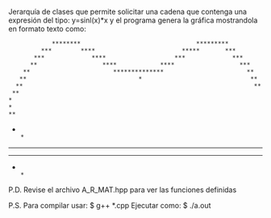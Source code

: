 Jerarquía de clases que permite solicitar una cadena que contenga una expresión del tipo:
   y=sinl(x)*x
y el programa genera la gráfica mostrandola en formato texto como:


                                                                                
                                                                                
                                                                                
                                                                                
                ********                                *********               
             ***        ****                        *****       ***             
           ***             ****                   ***             ***           
          **                  ****            ****                  ***         
        **                       **************                       **        
       **                               *                              **       
      **                                                                **      
     **                                                                   *     
    *                                                                      **   
   *                                                                        *   
  *                                                                          ** 
**                                                                            **
*                                                                              *


P.D. Revise el archivo A_R_MAT.hpp para ver las funciones definidas

P.S. Para compilar usar:
  $ g++ *.cpp
Ejecutar como:
  $ ./a.out

